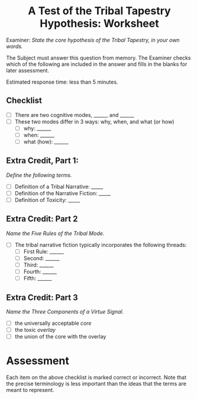 <h1 align="center" >A Test of the Tribal Tapestry Hypothesis: Worksheet</h1>

Examiner: *State the core hypothesis of the Tribal Tapestry, in your own words.*

The Subject must answer this question from memory. The Examiner checks which of the following are included in the answer and fills in the blanks for later assessment.

Estimated response time: less than 5 minutes.

## Checklist
- [ ] There are two cognitive modes, ______ and ______
- [ ] These two modes differ in 3 ways: why, when, and what (or how)
  - [ ] why: ______
  - [ ] when: ______
  - [ ] what (how): ______

## Extra Credit, Part 1:

*Define the following terms.*

- [ ] Definition of a Tribal Narrative: _____
- [ ] Definition of the Narrative Fiction: _____
- [ ] Definition of Toxicity: _____

## Extra Credit: Part 2

*Name the Five Rules of the Tribal Mode.*

- [ ] The tribal narrative fiction typically incorporates the following threads:
  - [ ] First Rule: ______
  - [ ] Second: ______
  - [ ] Third: ______
  - [ ] Fourth: ______
  - [ ] Fifth: ______

## Extra Credit: Part 3

*Name the Three Components of a Virtue Signal.*
- [ ] the universally acceptable *core*
- [ ] the toxic *overlay*
- [ ] the union of the core with the overlay

# Assessment

Each item on the above checklist is marked correct or incorrect. Note that the precise terminology is less important than the ideas that the terms are meant to represent.
